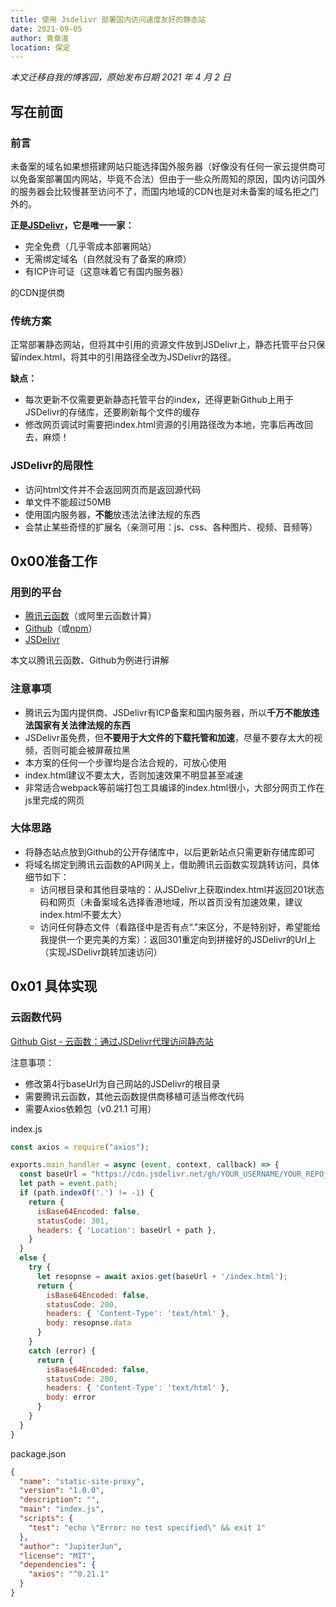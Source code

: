 ```yaml
---
title: 使用 Jsdelivr 部署国内访问速度友好的静态站
date: 2021-09-05
author: 青章浚
location: 保定
---
```


*本文迁移自我的博客园，原始发布日期 2021 年 4 月 2 日*

## 写在前面
### 前言
未备案的域名如果想搭建网站只能选择国外服务器（好像没有任何一家云提供商可以免备案部署国内网站，毕竟不合法）但由于一些众所周知的原因，国内访问国外的服务器会比较慢甚至访问不了，而国内地域的CDN也是对未备案的域名拒之门外的。

**正是[JSDelivr](https://www.jsdelivr.com/)，它是唯一一家：**
 - 完全免费（几乎零成本部署网站）
 - 无需绑定域名（自然就没有了备案的麻烦）
 - 有ICP许可证（这意味着它有国内服务器）

的CDN提供商
### 传统方案
正常部署静态网站，但将其中引用的资源文件放到JSDelivr上，静态托管平台只保留index.html，将其中的引用路径全改为JSDelivr的路径。

**缺点：**
 - 每次更新不仅需要更新静态托管平台的index，还得更新Github上用于JSDelivr的存储库，还要刷新每个文件的缓存
 - 修改网页调试时需要把index.html资源的引用路径改为本地，完事后再改回去，麻烦！
### JSDelivr的局限性
 - 访问html文件并不会返回网页而是返回源代码
 - 单文件不能超过50MB
 - 使用国内服务器，**不能**放违法法律法规的东西
 - 会禁止某些奇怪的扩展名（亲测可用：js、css、各种图片、视频、音频等）
## 0x00准备工作
### 用到的平台
 - [腾讯云函数](https://console.cloud.tencent.com/scf)（或阿里云函数计算）
 - [Github](https://github.com)（或[npm](https://www.npmjs.com/)）
 - [JSDelivr](https://www.jsdelivr.com/)


本文以腾讯云函数、Github为例进行讲解
### 注意事项
 - 腾讯云为国内提供商、JSDelivr有ICP备案和国内服务器，所以**千万不能放违法国家有关法律法规的东西**
 - JSDelivr虽免费，但**不要用于大文件的下载托管和加速**，尽量不要存太大的视频，否则可能会被屏蔽拉黑
 - 本方案的任何一个步骤均是合法合规的，可放心使用
 - index.html建议不要太大，否则加速效果不明显甚至减速
 - 非常适合webpack等前端打包工具编译的index.html很小，大部分网页工作在js里完成的网页
### 大体思路
 - 将静态站点放到Github的公开存储库中，以后更新站点只需更新存储库即可
 - 将域名绑定到腾讯云函数的API网关上，借助腾讯云函数实现跳转访问，具体细节如下：
   - 访问根目录和其他目录啥的：从JSDelivr上获取index.html并返回201状态码和网页（未备案域名选择香港地域，所以首页没有加速效果，建议index.html不要太大）
   - 访问任何静态文件（看路径中是否有点“.”来区分，不是特别好，希望能给我提供一个更完美的方案）：返回301重定向到拼接好的JSDelivr的Url上（实现JSDelivr跳转加速访问）

## 0x01 具体实现

### 云函数代码

[Github Gist - 云函数：通过JSDelivr代理访问静态站](https://gist.github.com/JupiterJun/25b85d357e40b15bbdd9d04dd9d57524)

注意事项：

- 修改第4行baseUrl为自己网站的JSDelivr的根目录
- 需要腾讯云函数，其他云函数提供商移植可适当修改代码
- 需要Axios依赖包（v0.21.1 可用）

index.js

```javascript
const axios = require("axios");

exports.main_handler = async (event, context, callback) => {
  const baseUrl = "https://cdn.jsdelivr.net/gh/YOUR_USERNAME/YOUR_REPO_NAME@main/YOUR_DIST_PATH";
  let path = event.path;
  if (path.indexOf('.') != -1) {
    return {
      isBase64Encoded: false,
      statusCode: 301,
      headers: { 'Location': baseUrl + path },
    }
  }
  else {
    try {
      let resopnse = await axios.get(baseUrl + '/index.html');
      return {
        isBase64Encoded: false,
        statusCode: 200,
        headers: { 'Content-Type': 'text/html' },
        body: resopnse.data
      }
    }
    catch (error) {
      return {
        isBase64Encoded: false,
        statusCode: 200,
        headers: { 'Content-Type': 'text/html' },
        body: error
      }
    }
  }
}
```

package.json

```json
{
  "name": "static-site-proxy",
  "version": "1.0.0",
  "description": "",
  "main": "index.js",
  "scripts": {
    "test": "echo \"Error: no test specified\" && exit 1"
  },
  "author": "JupiterJun",
  "license": "MIT",
  "dependencies": {
    "axios": "^0.21.1"
  }
}

```

